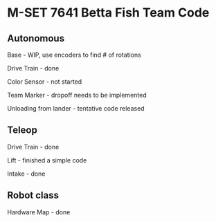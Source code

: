 # M-SET 7641 Betta Fish Team Code
## Autonomous
Base - WIP, use encoders to find # of rotations

Drive Train - done

Color Sensor - not started

Team Marker - dropoff needs to be implemented

Unloading from lander - tentative code released
## Teleop
Drive Train - done

Lift - finished a simple code

Intake - done
## Robot class
Hardware Map - done

